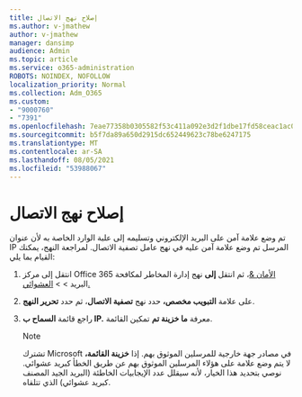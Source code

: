 ```yaml
---
title: إصلاح نهج الاتصال
ms.author: v-jmathew
author: v-jmathew
manager: dansimp
audience: Admin
ms.topic: article
ms.service: o365-administration
ROBOTS: NOINDEX, NOFOLLOW
localization_priority: Normal
ms.collection: Adm_O365
ms.custom:
- "9000760"
- "7391"
ms.openlocfilehash: 7eae77358b0305582f53c411a092e3d2f1dbe17fd58ceac1ac00d5c07b3dd202
ms.sourcegitcommit: b5f7da89a650d2915dc652449623c78be6247175
ms.translationtype: MT
ms.contentlocale: ar-SA
ms.lasthandoff: 08/05/2021
ms.locfileid: "53988067"
---
```

# <a name="fix-connection-policy"></a>إصلاح نهج الاتصال

تم وضع علامة آمن على البريد الإلكتروني وتسليمه إلى علبة الوارد الخاصة به لأن عنوان IP المرسل تم وضع علامة آمن عليه في نهج عامل تصفية الاتصال. لمراجعة النهج، يمكنك القيام بما يلي:

1. انتقل إلى مركز Office 365 [الأمان &](https://go.microsoft.com/fwlink/p/?linkid=2077143)، ثم انتقل **إلى** نهج إدارة المخاطر لمكافحة البريد  >    >  [العشوائي.](https://go.microsoft.com/fwlink/?linkid=2101518)
2. على علامة **التبويب مخصص،** حدد نهج **تصفية الاتصال**، ثم حدد **تحرير النهج**.
3. راجع قائمة **السماح ب IP.** معرفة **ما خزينة تم** تمكين القائمة.

    > [!NOTE]
    > تشترك Microsoft في مصادر جهة خارجية للمرسلين الموثوق بهم. إذا **خزينة القائمة،** لا يتم وضع علامة على هؤلاء المرسلين الموثوق بهم عن طريق الخطأ كبريد عشوائي. نوصي بتحديد هذا الخيار، لأنه سيقلل عدد الإيجابيات الخاطئة (البريد الجيد المصنف كبريد عشوائي) الذي تتلقاه.
